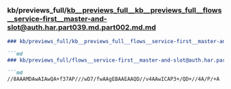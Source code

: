 ### kb/previews_full/kb__previews_full__kb__previews_full__flows__service-first__master-and-slot@auth.har.part039.md.part002.md.md

```md
### kb/previews_full/kb__previews_full__flows__service-first__master-and-slot@auth.har.part039.md.part002.md

```md
### kb/previews_full/flows__service-first__master-and-slot@auth.har.part039.md (part 002)

```md
//8AAAMDAwAIAwQA+f37AP///wD7/fwAAgEBAAEAAQD//v4AAwICAP3+/QD+//4A/P/+A
```

```

```

```
